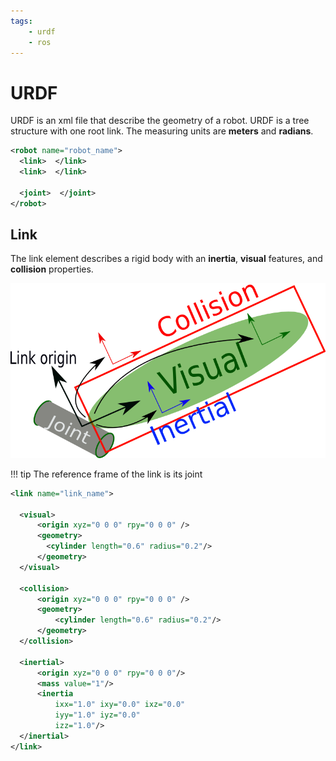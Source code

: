 ```yaml
---
tags:
    - urdf
    - ros
---
```


# URDF

URDF is an xml file that describe the geometry of a robot. URDF is a tree structure with one root link. The measuring units are **meters** and **radians**.

```xml title="robot"
<robot name="robot_name">
  <link>  </link>
  <link>  </link>

  <joint>  </joint>
</robot>
```

## Link
The link element describes a rigid body with an **inertia**, **visual** features, and **collision** properties.

![alt text](images/link.png)

!!! tip
    The reference frame of the link is its joint
     

```xml title="link"
<link name="link_name">

  <visual>
      <origin xyz="0 0 0" rpy="0 0 0" />
      <geometry>
        <cylinder length="0.6" radius="0.2"/>
      </geometry>
  </visual>

  <collision>
      <origin xyz="0 0 0" rpy="0 0 0" />
      <geometry>
          <cylinder length="0.6" radius="0.2"/>
      </geometry>
  </collision>

  <inertial>
      <origin xyz="0 0 0" rpy="0 0 0"/>
      <mass value="1"/>
      <inertia
          ixx="1.0" ixy="0.0" ixz="0.0"
          iyy="1.0" iyz="0.0"
          izz="1.0"/>
  </inertial>
</link>
```

